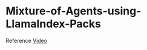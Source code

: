 # Mixture-of-Agents-using-LlamaIndex-Packs


Reference [Video](https://www.youtube.com/watch?v=LwGziOyTOjU&list=WL&index=12)
